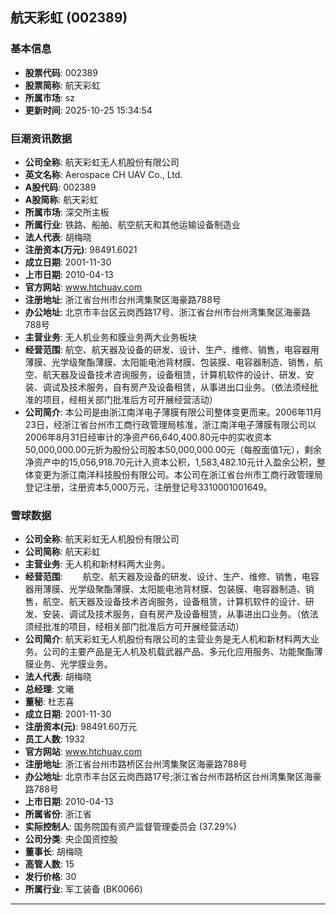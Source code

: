## 航天彩虹 (002389)

### 基本信息

- **股票代码**: 002389
- **股票简称**: 航天彩虹
- **所属市场**: sz
- **更新时间**: 2025-10-25 15:34:54

### 巨潮资讯数据

- **公司全称**: 航天彩虹无人机股份有限公司
- **英文名称**: Aerospace CH UAV Co., Ltd.
- **A股代码**: 002389
- **A股简称**: 航天彩虹
- **所属市场**: 深交所主板
- **所属行业**: 铁路、船舶、航空航天和其他运输设备制造业
- **法人代表**: 胡梅晓
- **注册资本(万元)**: 98491.6021
- **成立日期**: 2001-11-30
- **上市日期**: 2010-04-13
- **官方网站**: www.htchuav.com
- **注册地址**: 浙江省台州市台州湾集聚区海豪路788号
- **办公地址**: 北京市丰台区云岗西路17号、浙江省台州市台州湾集聚区海豪路788号
- **主营业务**: 无人机业务和膜业务两大业务板块
- **经营范围**: 航空、航天器及设备的研发、设计、生产、维修、销售，电容器用薄膜、光学级聚酯薄膜、太阳能电池背材膜、包装膜、电容器制造、销售，航空、航天器及设备技术咨询服务，设备租赁，计算机软件的设计、研发、安装、调试及技术服务，自有房产及设备租赁，从事进出口业务。（依法须经批准的项目，经相关部门批准后方可开展经营活动）
- **公司简介**: 本公司是由浙江南洋电子薄膜有限公司整体变更而来。2006年11月23日，经浙江省台州市工商行政管理局核准，浙江南洋电子薄膜有限公司以2006年8月31日经审计的净资产66,640,400.80元中的实收资本50,000,000.00元折为股份公司股本50,000,000.00元（每股面值1元），剩余净资产中的15,056,918.70元计入资本公积，1,583,482.10元计入盈余公积，整体变更为浙江南洋科技股份有限公司。本公司在浙江省台州市工商行政管理局登记注册，注册资本5,000万元，注册登记号3310001001649。

### 雪球数据

- **公司全称**: 航天彩虹无人机股份有限公司
- **公司简称**: 航天彩虹
- **主营业务**: 无人机和新材料两大业务。
- **经营范围**: 　　航空、航天器及设备的研发、设计、生产、维修、销售，电容器用薄膜、光学级聚酯薄膜、太阳能电池背材膜、包装膜、电容器制造、销售，航空、航天器及设备技术咨询服务，设备租赁，计算机软件的设计、研发、安装、调试及技术服务，自有房产及设备租赁，从事进出口业务。（依法须经批准的项目，经相关部门批准后方可开展经营活动）
- **公司简介**: 航天彩虹无人机股份有限公司的主营业务是无人机和新材料两大业务。公司的主要产品是无人机及机载武器产品、多元化应用服务、功能聚酯薄膜业务、光学膜业务。
- **法人代表**: 胡梅晓
- **总经理**: 文曦
- **董秘**: 杜志喜
- **成立日期**: 2001-11-30
- **注册资本(元)**: 98491.60万元
- **员工人数**: 1932
- **官方网站**: www.htchuav.com
- **注册地址**: 浙江省台州市路桥区台州湾集聚区海豪路788号
- **办公地址**: 北京市丰台区云岗西路17号;浙江省台州市路桥区台州湾集聚区海豪路788号
- **上市日期**: 2010-04-13
- **所属省份**: 浙江省
- **实际控制人**: 国务院国有资产监督管理委员会 (37.29%)
- **公司分类**: 央企国资控股
- **董事长**: 胡梅晓
- **高管人数**: 15
- **发行价格**: 30
- **所属行业**: 军工装备 (BK0066)

---